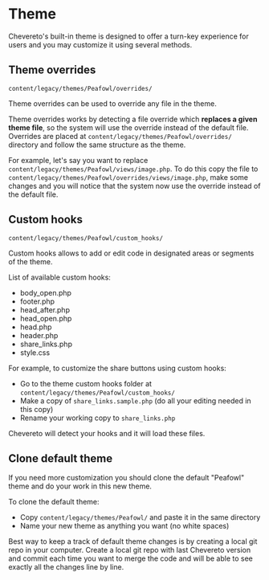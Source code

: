 # Theme

Chevereto's built-in theme is designed to offer a turn-key experience for users and you may customize it using several methods.

## Theme overrides

`content/legacy/themes/Peafowl/overrides/`

Theme overrides can be used to override any file in the theme.

Theme overrides works by detecting a file override which **replaces a given theme file**, so the system will use the override instead of the default file. Overrides are placed at `content/legacy/themes/Peafowl/overrides/` directory and follow the same structure as the theme.

For example, let's say you want to replace `content/legacy/themes/Peafowl/views/image.php`. To do this copy the file to `content/legacy/themes/Peafowl/overrides/views/image.php`, make some changes and you will notice that the system now use the override instead of the default file.

## Custom hooks

`content/legacy/themes/Peafowl/custom_hooks/`

Custom hooks allows to add or edit code in designated areas or segments of the theme.

List of available custom hooks:

- body_open.php
- footer.php
- head_after.php
- head_open.php
- head.php
- header.php
- share_links.php
- style.css

For example, to customize the share buttons using custom hooks:

- Go to the theme custom hooks folder at `content/legacy/themes/Peafowl/custom_hooks/`
- Make a copy of `share_links.sample.php` (do all your editing needed in this copy)
- Rename your working copy to `share_links.php`

Chevereto will detect your hooks and it will load these files.

## Clone default theme

If you need more customization you should clone the default "Peafowl" theme and do your work in this new theme.

To clone the default theme:

- Copy `content/legacy/themes/Peafowl/` and paste it in the same directory
- Name your new theme as anything you want (no white spaces)

Best way to keep a track of default theme changes is by creating a local git repo in your computer. Create a local git repo with last Chevereto version and commit each time you want to merge the code and will be able to see exactly all the changes line by line.
